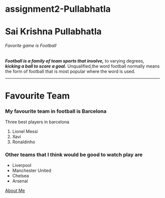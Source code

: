 # assignment2-Pullabhatla
# Sai Krishna Pullabhatla
###### Favorite game is Football


***Football is a family of team sports that involve,*** 
to varying degrees, ***kicking a ball to score a goal.***
Unqualified,the word football normally means the form of football
that is most popular where the word is used.

-----

# Favourite Team

### My favourite team in football is Barcelona
Three best players in barcelona
1. Lionel Messi
2. Xavi
3. Ronaldinho

### Other teams that I think would be good to watch play are
- Liverpool
- Manchester United
- Chelsea
- Arsenal

[About Me](https://github.com/s558962/assignment2-Pullabhatla/blob/main/AboutMe.md)